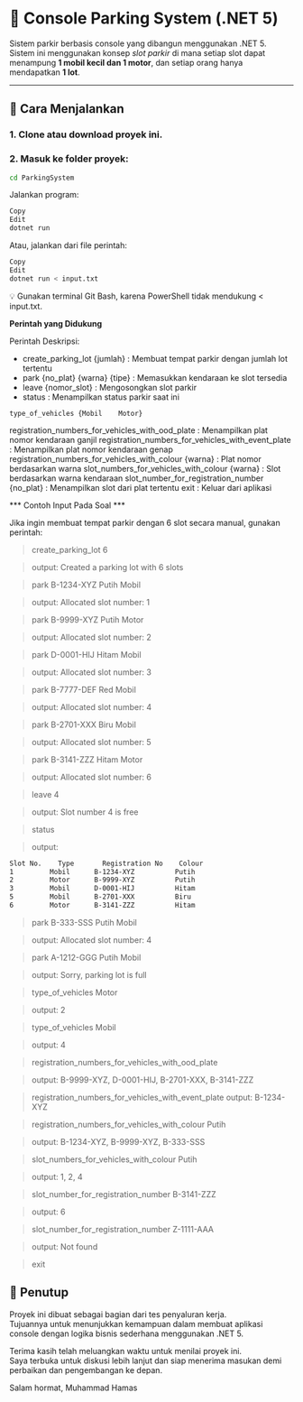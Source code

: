 # 🚗 Console Parking System (.NET 5)

Sistem parkir berbasis console yang dibangun menggunakan .NET 5. Sistem ini menggunakan konsep *slot parkir* di mana setiap slot dapat menampung **1 mobil kecil dan 1 motor**, dan setiap orang hanya mendapatkan **1 lot**.

---

## 🔧 Cara Menjalankan

### 1. Clone atau download proyek ini.

### 2. Masuk ke folder proyek:
```bash
cd ParkingSystem
```

Jalankan program:
```bash
Copy
Edit
dotnet run
```
Atau, jalankan dari file perintah:

```bash
Copy
Edit
dotnet run < input.txt
```
💡 Gunakan terminal Git Bash, karena PowerShell tidak mendukung < input.txt.

**Perintah yang Didukung**

Perintah	Deskripsi:

- create_parking_lot {jumlah}	: Membuat tempat parkir dengan jumlah lot tertentu
- park {no_plat} {warna} {tipe}	: Memasukkan kendaraan ke slot tersedia
- leave {nomor_slot}	: Mengosongkan slot parkir
- status	: Menampilkan status parkir saat ini

`type_of_vehicles {Mobil	Motor}`

registration_numbers_for_vehicles_with_ood_plate	   : Menampilkan plat nomor kendaraan ganjil
registration_numbers_for_vehicles_with_event_plate	   : Menampilkan plat nomor kendaraan genap
registration_numbers_for_vehicles_with_colour {warna}  : Plat nomor berdasarkan warna
slot_numbers_for_vehicles_with_colour {warna}	       : Slot berdasarkan warna kendaraan
slot_number_for_registration_number {no_plat}	       : Menampilkan slot dari plat tertentu
exit	                                               : Keluar dari aplikasi

*** Contoh Input Pada Soal ***

Jika ingin membuat tempat parkir dengan 6 slot secara manual, gunakan perintah:
> create_parking_lot 6

>output: Created a parking lot with 6 slots

> park B-1234-XYZ Putih Mobil

>output: Allocated slot number: 1

> park B-9999-XYZ Putih Motor

>output: Allocated slot number: 2

> park D-0001-HIJ Hitam Mobil

>output: Allocated slot number: 3

> park B-7777-DEF Red Mobil

>output: Allocated slot number: 4

> park B-2701-XXX Biru Mobil

>output: Allocated slot number: 5

> park B-3141-ZZZ Hitam Motor

>output: Allocated slot number: 6

> leave 4

>output: Slot number 4 is free

> status

>output: 
```bash
Slot No.    Type       Registration No    Colour
1         Mobil      B-1234-XYZ          Putih
2         Motor      B-9999-XYZ          Putih
3         Mobil      D-0001-HIJ          Hitam
5         Mobil      B-2701-XXX          Biru
6         Motor      B-3141-ZZZ          Hitam
```
> park B-333-SSS Putih Mobil

>output: Allocated slot number: 4

> park A-1212-GGG Putih Mobil

>output: Sorry, parking lot is full

> type_of_vehicles Motor

>output: 2

> type_of_vehicles Mobil

>output: 4

> registration_numbers_for_vehicles_with_ood_plate

>output: B-9999-XYZ, D-0001-HIJ, B-2701-XXX, B-3141-ZZZ

> registration_numbers_for_vehicles_with_event_plate
>output: B-1234-XYZ

> registration_numbers_for_vehicles_with_colour Putih

>output: B-1234-XYZ, B-9999-XYZ, B-333-SSS

> slot_numbers_for_vehicles_with_colour Putih

>output: 1, 2, 4

> slot_number_for_registration_number B-3141-ZZZ

>output: 6

> slot_number_for_registration_number Z-1111-AAA

>output: Not found

> exit

## 🙏 Penutup

Proyek ini dibuat sebagai bagian dari tes penyaluran kerja.  
Tujuannya untuk menunjukkan kemampuan dalam membuat aplikasi console dengan logika bisnis sederhana menggunakan .NET 5.  

Terima kasih telah meluangkan waktu untuk menilai proyek ini.  
Saya terbuka untuk diskusi lebih lanjut dan siap menerima masukan demi perbaikan dan pengembangan ke depan.

Salam hormat,
Muhammad Hamas

